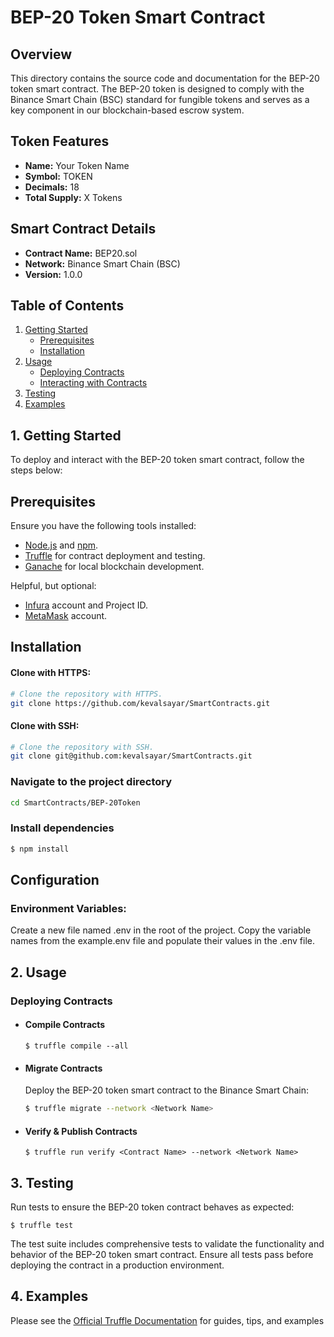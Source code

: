 # BEP-20 Token Smart Contract

## Overview

This directory contains the source code and documentation for the BEP-20 token smart contract. The BEP-20 token is designed to comply with the Binance Smart Chain (BSC) standard for fungible tokens and serves as a key component in our blockchain-based escrow system.

## Token Features

- **Name:** Your Token Name
- **Symbol:** TOKEN
- **Decimals:** 18
- **Total Supply:** X Tokens

## Smart Contract Details

- **Contract Name:** BEP20.sol
- **Network:** Binance Smart Chain (BSC)
- **Version:** 1.0.0

## Table of Contents

1. [Getting Started](#getting-started)
   - [Prerequisites](#prerequisites)
   - [Installation](#installation)
2. [Usage](#usage)
   - [Deploying Contracts](#deploying-contracts)
   - [Interacting with Contracts](#interacting-with-contracts)
3. [Testing](#testing)
4. [Examples](#examples)

## **1. Getting Started**

To deploy and interact with the BEP-20 token smart contract, follow the steps below:

## **Prerequisites**

Ensure you have the following tools installed:

- [Node.js](https://nodejs.org/) and [npm](https://www.npmjs.com/).
- [Truffle](https://www.trufflesuite.com/truffle) for contract deployment and testing.
- [Ganache](https://github.com/trufflesuite/ganache#getting-started) for local blockchain development.

Helpful, but optional:
- [Infura](https://infura.io/) account and Project ID.
- [MetaMask](https://metamask.io/) account.

## **Installation**

#### **Clone with HTTPS:**

```bash
# Clone the repository with HTTPS.
git clone https://github.com/kevalsayar/SmartContracts.git
```

#### **Clone with SSH:**

```bash
# Clone the repository with SSH.
git clone git@github.com:kevalsayar/SmartContracts.git
```

### Navigate to the project directory

```bash
cd SmartContracts/BEP-20Token
```

### Install dependencies

```bash
$ npm install
```

## **Configuration**

### Environment Variables:

Create a new file named .env in the root of the project. Copy the variable names from the example.env file and populate their values in the .env file.

## **2. Usage**

### **Deploying Contracts**

- #### **Compile Contracts**
   ```
   $ truffle compile --all
   ```
- #### **Migrate Contracts**
   
   Deploy the BEP-20 token smart contract to the Binance Smart Chain:

   ```bash
   $ truffle migrate --network <Network Name>
   ```
- #### **Verify & Publish Contracts**

   ```
   $ truffle run verify <Contract Name> --network <Network Name>
   ```

## **3. Testing**

Run tests to ensure the BEP-20 token contract behaves as expected:

```
$ truffle test
```

The test suite includes comprehensive tests to validate the functionality and behavior of the BEP-20 token smart contract. Ensure all tests pass before deploying the contract in a production environment.

## **4. Examples**

Please see the [Official Truffle Documentation](https://trufflesuite.com/docs/) for guides, tips, and examples
